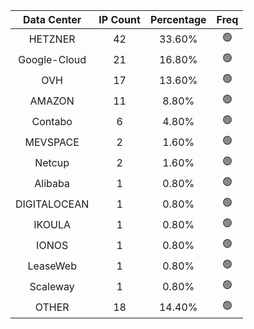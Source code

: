 | Data Center | IP Count | Percentage | Freq |
|:------------:|:--------:|:-----------:|:-----:|
| HETZNER | 42 | 33.60% | 🟢 |
| Google-Cloud | 21 | 16.80% | 🟢 |
| OVH | 17 | 13.60% | 🟢 |
| AMAZON | 11 | 8.80% | 🟢 |
| Contabo | 6 | 4.80% | 🟢 |
| MEVSPACE | 2 | 1.60% | 🟢 |
| Netcup | 2 | 1.60% | 🟢 |
| Alibaba | 1 | 0.80% | 🟢 |
| DIGITALOCEAN | 1 | 0.80% | 🟢 |
| IKOULA | 1 | 0.80% | 🟢 |
| IONOS | 1 | 0.80% | 🟢 |
| LeaseWeb | 1 | 0.80% | 🟢 |
| Scaleway | 1 | 0.80% | 🟢 |
| OTHER | 18 | 14.40% | 🟢 |